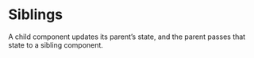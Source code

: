 # Siblings

A child component updates its parent’s state, and the parent passes that state to a sibling component.
